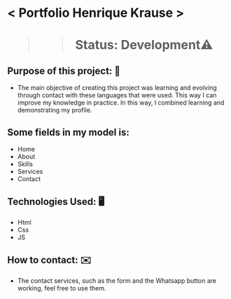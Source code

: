 <h1> < Portfolio Henrique Krause > <h1>
  
  >> Status: Development⚠️ 
  
  ## Purpose of this project: 🚀
  
  + The main objective of creating this project was learning and evolving through contact with these languages 
  that were used. This way I can improve my knowledge in practice. In this way, I combined learning and demonstrating my profile.
  
  ## Some fields in my model is:
  
  + Home
  + About
  + Skills
  + Services
  + Contact
  
  
  ## Technologies Used: 🖥️ 
  
  + Html
  + Css
  + JS
  
  ## How to contact: ✉️
  
  + The contact services, such as the form and the Whatsapp button are working, feel free to use them.
  
  
